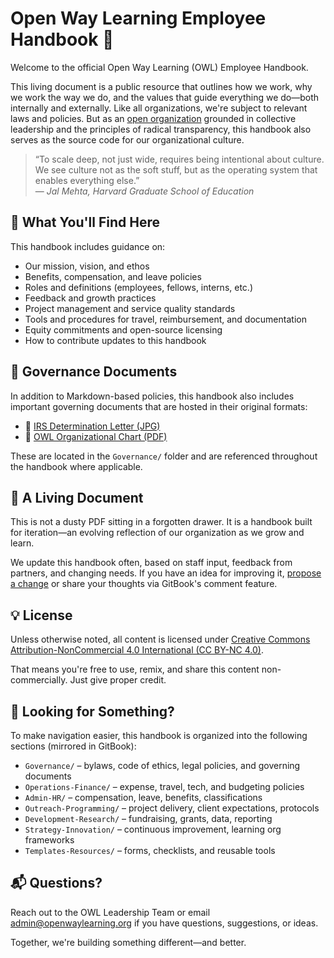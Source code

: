 # Open Way Learning Employee Handbook 🦉

Welcome to the official Open Way Learning (OWL) Employee Handbook.

This living document is a public resource that outlines how we work, why we work the way we do, and the values that guide everything we do—both internally and externally. Like all organizations, we're subject to relevant laws and policies. But as an [open organization](https://theopenorganization.org/definition/) grounded in collective leadership and the principles of radical transparency, this handbook also serves as the source code for our organizational culture.

> “To scale deep, not just wide, requires being intentional about culture. We see culture not as the soft stuff, but as the operating system that enables everything else.”  
> — *Jal Mehta, Harvard Graduate School of Education*

## 🚀 What You'll Find Here

This handbook includes guidance on:

- Our mission, vision, and ethos
- Benefits, compensation, and leave policies
- Roles and definitions (employees, fellows, interns, etc.)
- Feedback and growth practices
- Project management and service quality standards
- Tools and procedures for travel, reimbursement, and documentation
- Equity commitments and open-source licensing
- How to contribute updates to this handbook

## 📎 Governance Documents

In addition to Markdown-based policies, this handbook also includes important governing documents that are hosted in their original formats:

- 📄 [IRS Determination Letter (JPG)](Governance/irs-determination-letter.jpg)  
- 📄 [OWL Organizational Chart (PDF)](Governance/org-chart.pdf)

These are located in the `Governance/` folder and are referenced throughout the handbook where applicable.

## 🌱 A Living Document

This is not a dusty PDF sitting in a forgotten drawer. It is a handbook built for iteration—an evolving reflection of our organization as we grow and learn.

We update this handbook often, based on staff input, feedback from partners, and changing needs. If you have an idea for improving it, [propose a change](https://github.com/open-way-learning/owl-handbook/pulls) or share your thoughts via GitBook's comment feature.

## 💡 License

Unless otherwise noted, all content is licensed under [Creative Commons Attribution-NonCommercial 4.0 International (CC BY-NC 4.0)](https://creativecommons.org/licenses/by-nc/4.0/).

That means you're free to use, remix, and share this content non-commercially. Just give proper credit.

## 🧭 Looking for Something?

To make navigation easier, this handbook is organized into the following sections (mirrored in GitBook):

- `Governance/` – bylaws, code of ethics, legal policies, and governing documents
- `Operations-Finance/` – expense, travel, tech, and budgeting policies
- `Admin-HR/` – compensation, leave, benefits, classifications
- `Outreach-Programming/` – project delivery, client expectations, protocols
- `Development-Research/` – fundraising, grants, data, reporting
- `Strategy-Innovation/` – continuous improvement, learning org frameworks
- `Templates-Resources/` – forms, checklists, and reusable tools

## 📬 Questions?

Reach out to the OWL Leadership Team or email admin@openwaylearning.org if you have questions, suggestions, or ideas.

Together, we're building something different—and better.
